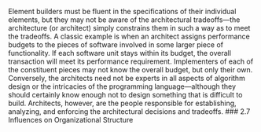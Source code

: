 Element builders must be fluent in the specifications of their individual elements, but they may not be aware of the architectural tradeoffs—the architecture (or architect) simply constrains them in such a way as to meet the tradeoffs. A classic example is when an architect assigns performance budgets to the pieces of software involved in some larger piece of functionality. If each software unit stays within its budget, the overall transaction will meet its performance requirement. Implementers of each of the constituent pieces may not know the overall budget, but only their own. Conversely, the architects need not be experts in all aspects of algorithm design or the intricacies of the programming language—although they should certainly know enough not to design something that is difficult to build. Architects, however, are the people responsible for establishing, analyzing, and enforcing the architectural decisions and tradeoffs. ### 2.7 Influences on Organizational Structure